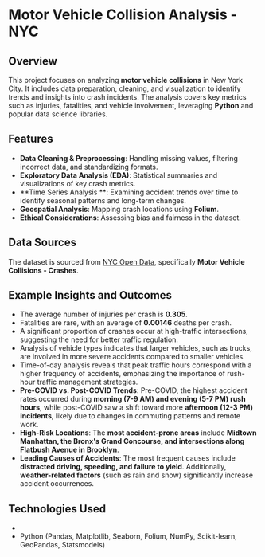 # Motor Vehicle Collision Analysis - NYC

## Overview
This project focuses on analyzing **motor vehicle collisions** in New York City. It includes data preparation, cleaning, and visualization to identify trends and insights into crash incidents. The analysis covers key metrics such as injuries, fatalities, and vehicle involvement, leveraging **Python** and popular data science libraries.

## Features
- **Data Cleaning & Preprocessing**: Handling missing values, filtering incorrect data, and standardizing formats.
- **Exploratory Data Analysis (EDA)**: Statistical summaries and visualizations of key crash metrics.
- **Time Series Analysis **: Examining accident trends over time to identify seasonal patterns and long-term changes.
- **Geospatial Analysis**: Mapping crash locations using **Folium**.
- **Ethical Considerations**: Assessing bias and fairness in the dataset.

## Data Sources
The dataset is sourced from [NYC Open Data](https://data.cityofnewyork.us/Public-Safety/Motor-Vehicle-Collisions-Crashes/h9gi-nx95/about_data), specifically **Motor Vehicle Collisions - Crashes**.

## Example Insights and Outcomes
- The average number of injuries per crash is **0.305**.
- Fatalities are rare, with an average of **0.00146** deaths per crash.
- A significant proportion of crashes occur at high-traffic intersections, suggesting the need for better traffic regulation.
- Analysis of vehicle types indicates that larger vehicles, such as trucks, are involved in more severe accidents compared to smaller vehicles.
- Time-of-day analysis reveals that peak traffic hours correspond with a higher frequency of accidents, emphasizing the importance of rush-hour traffic management strategies.
- **Pre-COVID vs. Post-COVID Trends**: Pre-COVID, the highest accident rates occurred during **morning (7-9 AM) and evening (5-7 PM) rush hours**, while post-COVID saw a shift toward more **afternoon (12-3 PM) incidents**, likely due to changes in commuting patterns and remote work.
- **High-Risk Locations**: The **most accident-prone areas** include **Midtown Manhattan, the Bronx's Grand Concourse, and intersections along Flatbush Avenue in Brooklyn**.
- **Leading Causes of Accidents**: The most frequent causes include **distracted driving, speeding, and failure to yield**. Additionally, **weather-related factors** (such as rain and snow) significantly increase accident occurrences.

## Technologies Used
- 
- Python (Pandas, Matplotlib, Seaborn, Folium, NumPy, Scikit-learn, GeoPandas, Statsmodels)

